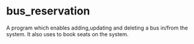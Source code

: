 # bus_reservation
A program which enables adding,updating and deleting a bus in/from the system.
It also uses to book seats on the system.

